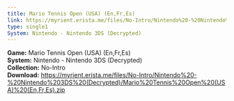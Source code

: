 ```yaml
---
title: Mario Tennis Open (USA) (En,Fr,Es)
link: https://myrient.erista.me/files/No-Intro/Nintendo%20-%20Nintendo%203DS%20(Decrypted)/Mario%20Tennis%20Open%20(USA)%20(En,Fr,Es).zip
type: single1
System: Nintendo - Nintendo 3DS (Decrypted)
---
```

<b>Game:</b> Mario Tennis Open (USA) (En,Fr,Es)<br>
<b>System:</b> Nintendo - Nintendo 3DS (Decrypted)<br>
<b>Collection:</b> No-Intro<br>
<b>Download:</b> https://myrient.erista.me/files/No-Intro/Nintendo%20-%20Nintendo%203DS%20(Decrypted)/Mario%20Tennis%20Open%20(USA)%20(En,Fr,Es).zip
